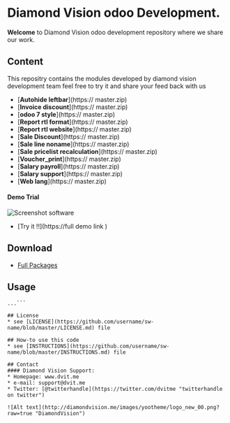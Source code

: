Diamond Vision odoo Development.
======
**Welcome** to Diamond Vision odoo development repository where we share our work.

## Content
This repositry contains the modules developed by diamond vision development team feel free to try it and share your feed back with us 
* [**Autohide leftbar**](https:// master.zip)
* [**Invoice discount**](https:// master.zip)
* [**odoo 7 style**](https:// master.zip)
* [**Report rtl format**](https:// master.zip)
* [**Report rtl website**](https:// master.zip)
* [**Sale Discount**](https:// master.zip)
* [**Sale line noname**](https:// master.zip)
* [**Sale pricelist recalculation**](https:// master.zip)
* [**Voucher_print**](https:// master.zip)
* [**Salary payroll**](https:// master.zip)
* [**Salary support**](https:// master.zip)
* [**Web lang**](https:// master.zip)

#### Demo Trial 
![Screenshot software](http://url/screenshot-software.png "Demo Trial")
* [Try it !!](https://full demo link )

## Download
* [Full Packages](https://github.com/mohamedsaad306/odoo-docs/archive/master.zip)

## Usage
```$ git clone https://github.com/mohamedsaad306/odoo-docs.git
...```

## License 
* see [LICENSE](https://github.com/username/sw-name/blob/master/LICENSE.md) file

## How-to use this code
* see [INSTRUCTIONS](https://github.com/username/sw-name/blob/master/INSTRUCTIONS.md) file

## Contact
#### Diamond Vision Support:
* Homepage: www.dvit.me
* e-mail: support@dvit.me
* Twitter: [@twitterhandle](https://twitter.com/dvitme "twitterhandle on twitter")

![Alt text](http://diamondvision.me/images/yootheme/logo_new_00.png?raw=true "DiamondVision")
